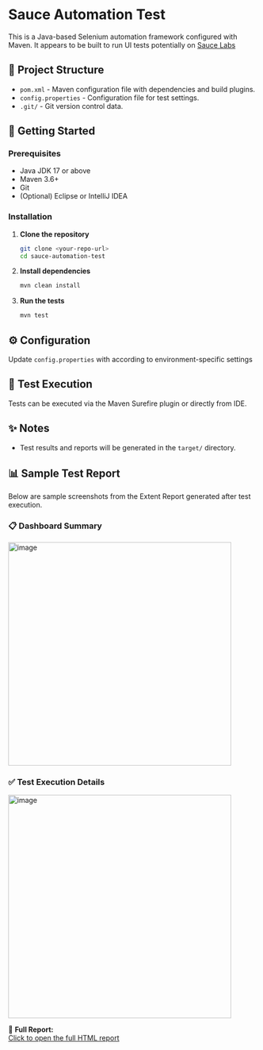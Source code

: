 # Sauce Automation Test

This is a Java-based Selenium automation framework configured with Maven. It appears to be built to run UI tests potentially on [Sauce Labs](https://saucelabs.com/)

## 📁 Project Structure

- `pom.xml` - Maven configuration file with dependencies and build plugins.
- `config.properties` - Configuration file for test settings.
- `.git/` - Git version control data.

## 🚀 Getting Started

### Prerequisites

- Java JDK 17 or above
- Maven 3.6+
- Git
- (Optional) Eclipse or IntelliJ IDEA

### Installation

1. **Clone the repository**  
   ```bash
   git clone <your-repo-url>
   cd sauce-automation-test
   ```

2. **Install dependencies**  
   ```bash
   mvn clean install
   ```

3. **Run the tests**  
   ```bash
   mvn test
   ```

## ⚙️ Configuration

Update `config.properties` with according to environment-specific settings 

## 🧪 Test Execution

Tests can be executed via the Maven Surefire plugin or directly from IDE.

## ✨ Notes

- Test results and reports will be generated in the `target/` directory.

 ## 📊 Sample Test Report

Below are sample screenshots from the Extent Report generated after test execution.

### 📋 Dashboard Summary
<img width="450" alt="image" src="https://github.com/user-attachments/assets/ed63f2f3-3734-4ce7-916d-e2efe8bfc3af" />


### ✅ Test Execution Details
<img width="450" alt="image" src="https://github.com/user-attachments/assets/ca7491af-ea03-4781-8ee8-fa900f740851" />


📎 **Full Report:**  
[Click to open the full HTML report](target/reports/ExtentReport_20250626_135353.html)


